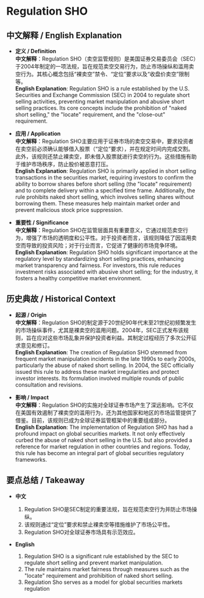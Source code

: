 # Regulation SHO

## 中文解释 / English Explanation

* **定义 / Definition**  
  **中文解释**：Regulation SHO（卖空监管规则）是美国证券交易委员会（SEC）于2004年制定的一项法规，旨在规范卖空交易行为，防止市场操纵和滥用卖空行为。其核心概念包括“裸卖空”禁令、“定位”要求以及“收盘价卖空”限制等。  
  **English Explanation**: Regulation SHO is a rule established by the U.S. Securities and Exchange Commission (SEC) in 2004 to regulate short selling activities, preventing market manipulation and abusive short selling practices. Its core concepts include the prohibition of "naked short selling," the "locate" requirement, and the "close-out" requirement.

* **应用 / Application**  
  **中文解释**：Regulation SHO主要应用于证券市场的卖空交易中，要求投资者在卖空前必须确认能够借入股票（“定位”要求），并在规定时间内完成交割。此外，该规则还禁止裸卖空，即未借入股票就进行卖空的行为。这些措施有助于维护市场秩序，防止股价被恶意打压。  
  **English Explanation**: Regulation SHO is primarily applied in short selling transactions in the securities market, requiring investors to confirm the ability to borrow shares before short selling (the "locate" requirement) and to complete delivery within a specified time frame. Additionally, the rule prohibits naked short selling, which involves selling shares without borrowing them. These measures help maintain market order and prevent malicious stock price suppression.

* **重要性 / Significance**  
  **中文解释**：Regulation SHO在监管层面具有重要意义，它通过规范卖空行为，增强了市场的透明度和公平性。对于投资者而言，该规则降低了因滥用卖空而导致的投资风险；对于行业而言，它促进了健康的市场竞争环境。  
  **English Explanation**: Regulation SHO holds significant importance at the regulatory level by standardizing short selling practices, enhancing market transparency and fairness. For investors, this rule reduces investment risks associated with abusive short selling; for the industry, it fosters a healthy competitive market environment.

## 历史典故 / Historical Context

* **起源 / Origin**  
  **中文解释**：Regulation SHO的制定源于20世纪90年代末至21世纪初频繁发生的市场操纵事件，尤其是裸卖空的滥用问题。2004年，SEC正式发布该规则，旨在应对这些市场乱象并保护投资者利益。其制定过程经历了多次公开征求意见和修订。  
  **English Explanation**: The creation of Regulation SHO stemmed from frequent market manipulation incidents in the late 1990s to early 2000s, particularly the abuse of naked short selling. In 2004, the SEC officially issued this rule to address these market irregularities and protect investor interests. Its formulation involved multiple rounds of public consultation and revisions.

* **影响 / Impact**  
  **中文解释**：Regulation SHO的实施对全球证券市场产生了深远影响。它不仅在美国有效遏制了裸卖空的滥用行为，还为其他国家和地区的市场监管提供了借鉴。目前，该规则已成为全球证券监管框架中的重要组成部分。  
  **English Explanation**: The implementation of Regulation SHO has had a profound impact on global securities markets. It not only effectively curbed the abuse of naked short selling in the U.S. but also provided a reference for market regulation in other countries and regions. Today, this rule has become an integral part of global securities regulatory frameworks.

## 要点总结 / Takeaway

* **中文**  
  1. Regulation SHO是SEC制定的重要法规，旨在规范卖空行为并防止市场操纵。
  2. 该规则通过“定位”要求和禁止裸卖空等措施维护了市场公平性。
  3. Regulation SHO对全球证券市场具有示范效应。

* **English**  
  1. Regulation SHO is a significant rule established by the SEC to regulate short selling and prevent market manipulation.
  2. The rule maintains market fairness through measures such as the "locate" requirement and prohibition of naked short selling.
  3. Regulation Sho serves as a model for global securities markets regulation